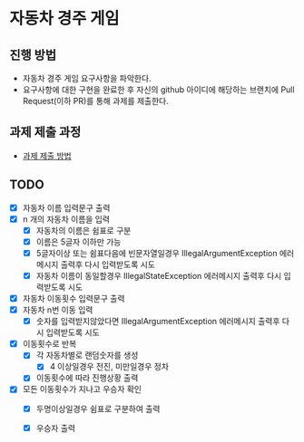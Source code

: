# 자동차 경주 게임
## 진행 방법
* 자동차 경주 게임 요구사항을 파악한다.
* 요구사항에 대한 구현을 완료한 후 자신의 github 아이디에 해당하는 브랜치에 Pull Request(이하 PR)를 통해 과제를 제출한다.

## 과제 제출 과정
* [과제 제출 방법](https://github.com/next-step/nextstep-docs/tree/master/precourse)

## TODO

- [x] 자동차 이름 입력문구 출력
- [x] n 개의 자동차 이름을 입력
  - [x] 자동차의 이름은 쉼표로 구분
  - [x] 이름은 5글자 이하만 가능
  - [x] 5글자이상 또는 쉼표다음에 빈문자열일경우 IllegalArgumentException 에러메시지 출력후 다시 입력받도록 시도
  - [x] 자동차 이름이 동일할경우 IllegalStateException 에러메시지 출력후 다시 입력받도록 시도
- [x] 자동차 이동횟수 입력문구 출력
- [x] 자동차 n번 이동 입력
  - [x] 숫자를 입력받지않았다면 IllegalArgumentException 에러메시지 출력후 다시 입력받도록 시도
- [x] 이동횟수로 반복 
  - [x] 각 자동차별로 랜덤숫자를 생성
    - [x] 4 이상일경우 전진, 미만일경우 정차
  - [x] 이동횟수에 따라 진행상황 출력
- [x] 모든 이동횟수가 지나고 우승자 확인
  - [x] 두명이상일경우 쉼표로 구분하여 출력
  - [x] 우승자 출력
    


